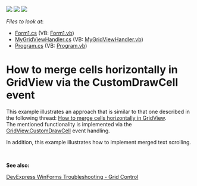 <!-- default badges list -->
![](https://img.shields.io/endpoint?url=https://codecentral.devexpress.com/api/v1/VersionRange/128630427/13.1.4%2B)
[![](https://img.shields.io/badge/Open_in_DevExpress_Support_Center-FF7200?style=flat-square&logo=DevExpress&logoColor=white)](https://supportcenter.devexpress.com/ticket/details/E4039)
[![](https://img.shields.io/badge/📖_How_to_use_DevExpress_Examples-e9f6fc?style=flat-square)](https://docs.devexpress.com/GeneralInformation/403183)
<!-- default badges end -->
<!-- default file list -->
*Files to look at*:

* [Form1.cs](./CS/HorizontalMerging/Form1.cs) (VB: [Form1.vb](./VB/HorizontalMerging/Form1.vb))
* [MyGridViewHandler.cs](./CS/HorizontalMerging/MyGridViewHandler.cs) (VB: [MyGridViewHandler.vb](./VB/HorizontalMerging/MyGridViewHandler.vb))
* [Program.cs](./CS/HorizontalMerging/Program.cs) (VB: [Program.vb](./VB/HorizontalMerging/Program.vb))
<!-- default file list end -->
# How to merge cells horizontally in GridView via the CustomDrawCell event


<p>This example illustrates an approach that is similar to that one described in the following thread: <a href="https://www.devexpress.com/Support/Center/p/E2472">How to merge cells horizontally in GridView</a>.<br />
The mentioned functionality is implemented via the <a href="https://docs.devexpress.com/WindowsForms/DevExpress.XtraGrid.Views.Grid.GridView.CustomDrawCell">GridView.CustomDrawCell</a> event handling.</p><p>In addition, this example illustrates how to implement merged text scrolling.</p><br />


<b>See also:</b>

[DevExpress WinForms Troubleshooting - Grid Control](https://go.devexpress.com/CheatSheets_WinForms_Examples_T934742.aspx)

<br/>


